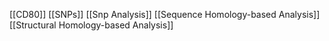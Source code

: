 [[CD80]]
[[SNPs]]
[[Snp Analysis]]
[[Sequence Homology-based Analysis]]
[[Structural Homology-based Analysis]]
